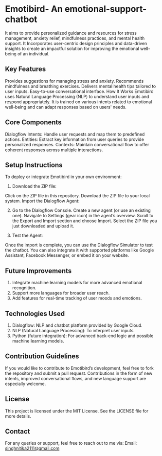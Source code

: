 # Emotibird- An emotional-support-chatbot
It aims to provide personalized guidance and resources for stress management, anxiety relief, mindfulness practices, and mental health support. It Incorporates user-centric design principles and data-driven insights to create an impactful solution for improving the emotional well-being of an individual.

## Key Features
Provides suggestions for managing stress and anxiety.
Recommends mindfulness and breathing exercises.
Delivers mental health tips tailored to user inputs.
Easy-to-use conversational interface.
How It Works
Emotibird uses Natural Language Processing (NLP) to understand user inputs and respond appropriately. It is trained on various intents related to emotional well-being and can adapt responses based on users' needs.

## Core Components
Dialogflow Intents: Handle user requests and map them to predefined actions.
Entities: Extract key information from user queries to provide personalized responses.
Contexts: Maintain conversational flow to offer coherent responses across multiple interactions.

## Setup Instructions
To deploy or integrate Emotibird in your own environment:

1. Download the ZIP file:

Click on the ZIP file in this repository.
Download the ZIP file to your local system.
Import the Dialogflow Agent:

2. Go to the Dialogflow Console.
Create a new agent (or use an existing one).
Navigate to Settings (gear icon) in the agent’s overview.
Scroll to the Export and Import section and choose Import.
Select the ZIP file you just downloaded and upload it.

3. Test the Agent:

Once the import is complete, you can use the Dialogflow Simulator to test the chatbot.
You can also integrate it with supported platforms like Google Assistant, Facebook Messenger, or embed it on your website.

## Future Improvements
1. Integrate machine learning models for more advanced emotional recognition.
2. Support more languages for broader user reach.
3. Add features for real-time tracking of user moods and emotions.


## Technologies Used
1. Dialogflow: NLP and chatbot platform provided by Google Cloud.
2. NLP (Natural Language Processing): To interpret user inputs.
3. Python (future integration): For advanced back-end logic and possible machine learning models.


## Contribution Guidelines
If you would like to contribute to Emotibird’s development, feel free to fork the repository and submit a pull request. Contributions in the form of new intents, improved conversational flows, and new language support are especially welcome.


## License
This project is licensed under the MIT License. See the LICENSE file for more details.

## Contact
For any queries or support, feel free to reach out to me via:
Email: singhnitika2111@gmail.com

